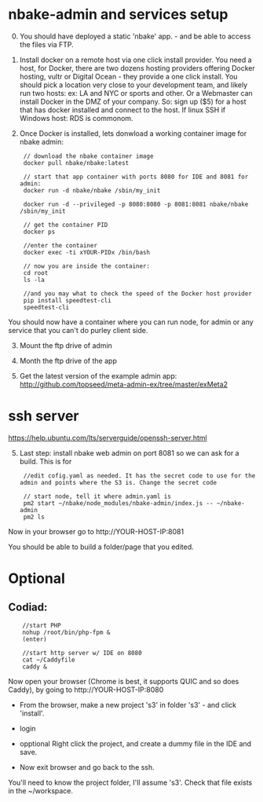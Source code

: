 # nbake-admin and services setup

0. You should have deployed a static 'nbake' app. - and be able to access the files via FTP.

1. Install docker on a remote host via one click install provider. You need a host, for Docker, there are two dozens hosting providers offering Docker hosting, vultr or Digital Ocean - they provide a
one click install. You should pick a location very close to your development team, and likely run two hosts: ex: LA and NYC or sports and other. Or a Webmaster can install Docker in the DMZ of your company.
So: sign up ($5) for a host that has docker installed and connect to the host. If linux SSH if Windows host: RDS is commonom.


2. Once Docker is installed, lets donwload a working container image for nbake admin:

		// download the nbake container image
		docker pull nbake/nbake:latest

		// start that app container with ports 8080 for IDE and 8081 for admin:
		docker run -d nbake/nbake /sbin/my_init

		docker run -d --privileged -p 8080:8080 -p 8081:8081 nbake/nbake /sbin/my_init

		// get the container PID
		docker ps

		//enter the container
		docker exec -ti xYOUR-PIDx /bin/bash

		// now you are inside the container:
		cd root
		ls -la

		//and you may what to check the speed of the Docker host provider
		pip install speedtest-cli
		speedtest-cli

You should now have a container where you can run node, for admin or any service that you can't do purley client side.


3. Mount the ftp drive of admin

4. Month the ftp drive of the app

5. Get the latest version of the example admin app:
 http://github.com/topseed/meta-admin-ex/tree/master/exMeta2


# ssh server
https://help.ubuntu.com/lts/serverguide/openssh-server.html



5. Last step: install nbake web admin on port 8081 so we can ask for a build. This is for

		//edit cofig.yaml as needed. It has the secret code to use for the admin and points where the S3 is. Change the secret code

		// start node, tell it where admin.yaml is
		pm2 start ~/nbake/node_modules/nbake-admin/index.js -- ~/nbake-admin
		pm2 ls

Now in your browser go to http://YOUR-HOST-IP:8081

You should be able to build a folder/page that you edited.



# Optional
## Codiad:
		//start PHP
		nohup /root/bin/php-fpm &
		(enter)

		//start http server w/ IDE on 8080
		cat ~/Caddyfile
		caddy &


 Now open your browser (Chrome is best, it supports QUIC and so does Caddy), by going to http://YOUR-HOST-IP:8080

- From the browser, make a new project 's3' in folder 's3' - and click 'install'.

- login

- opptional Right click the project, and create a dummy file in the IDE and save.

- Now exit browser and go back to the ssh.

You'll need to know the project folder, I'll assume 's3'. Check that file exists in the ~/workspace.

